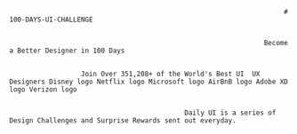                                                                          # 100-DAYS-UI-CHALLENGE

                                                                                                   
                                                                    Become a Better Designer in 100 Days

                                                                                            
                      Join Over 351,208+ of the World's Best UI  UX Designers Disney logo Netflix logo Microsoft logo AirBnB logo Adobe XD logo Verizon logo

                                          
                                                Daily UI is a series of Design Challenges and Surprise Rewards sent out everyday.
